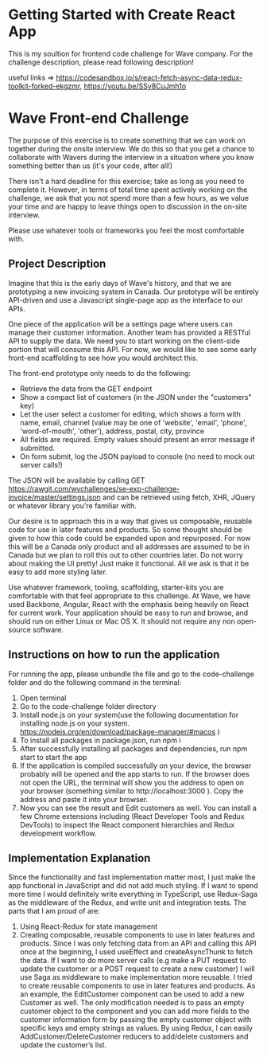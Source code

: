 
# Getting Started with Create React App

This is my soultion for frontend code challenge for Wave company. For the challenge description, please read following description!

useful links => https://codesandbox.io/s/react-fetch-async-data-redux-toolkit-forked-ekgzmr, https://youtu.be/SSy8CuJmh1o

# Wave Front-end Challenge

The purpose of this exercise is to create something that we can work on together during the onsite interview. We do this so that you get a chance to
collaborate with Wavers during the interview in a situation where you know something better than us (it's your code, after all!)

There isn't a hard deadline for this exercise; take as long as you need to complete it. However, in terms of total time spent actively
working on the challenge, we ask that you not spend more than a few hours, as we value your time and are happy to leave things open to
discussion in the on-site interview.

Please use whatever tools or frameworks you feel the most comfortable with.

## Project Description

Imagine that this is the early days of Wave's history, and that we are prototyping a new invoicing system in Canada. Our prototype will be entirely API-driven and use a Javascript single-page app as the interface to our APIs.

One piece of the application will be a settings page where users can manage their customer information. Another team has provided a RESTful API to supply the data. We need you to start working on the client-side portion that will consume this API. For now, we would like to see some early front-end scaffolding to see how you would architect this.

The front-end prototype only needs to do the following:

- Retrieve the data from the GET endpoint
- Show a compact list of customers (in the JSON under the "customers" key)
- Let the user select a customer for editing, which shows a form with name, email, channel (value may be one of 'website', 'email', 'phone', 'word-of-mouth', 'other'), address, postal, city, province
- All fields are required. Empty values should present an error message if submitted.
- On form submit, log the JSON payload to console (no need to mock out server calls!)

The JSON will be available by calling GET https://rawgit.com/wvchallenges/se-exp-challenge-invoice/master/settings.json and can be retrieved using fetch, XHR, JQuery or whatever library you're familiar with.

Our desire is to approach this in a way that gives us composable, reusable code for use in later features and products. So some thought should be given to how this code could be expanded upon and repurposed. For now this will be a Canada only product and all addresses are assumed to be in Canada but we plan to roll this out to other countries later. 
Do not worry about making the UI pretty! Just make it functional. All we ask is that it be easy to add more styling later.

Use whatever framework, tooling, scaffolding, starter-kits you are comfortable with that feel appropriate to this challenge. At Wave, we have used Backbone, Angular, React with the emphasis being heavily on React for current work. Your application should be easy to run and browse, and should run on either Linux or Mac OS X. It should not require any non open-source software.

## Instructions on how to run the application
For running the app, please unbundle the file and go to the code-challenge folder and do the
following command in the terminal:
1. Open terminal
2. Go to the code-challenge folder directory
3. Install node.js on your system(use the following documentation for installing node.js on
your system. https://nodejs.org/en/download/package-manager/#macos )
4. To install all packages in package.json, run npm i
5. After successfully installing all packages and dependencies, run npm start to start the
app
6. If the application is compiled successfully on your device, the browser probably will be
opened and the app starts to run. If the browser does not open the URL, the terminal will
show you the address to open on your browser (something similar to
http://localhost:3000 ). Copy the address and paste it into your browser.
7. Now you can see the result and Edit customers as well.
You can install a few Chrome extensions including (React Developer Tools and Redux
DevTools) to inspect the React component hierarchies and Redux development workflow.
## Implementation Explanation
Since the functionality and fast implementation matter most, I just make the app
functional in JavaScript and did not add much styling. If I want to spend more time I
would definitely write everything in TypeScript, use Redux-Saga as the middleware of
the Redux, and write unit and integration tests.
The parts that I am proud of are:
1. Using React-Redux for state management
2. Creating composable, reusable components to use in later features and
products.
Since I was only fetching data from an API and calling this API once at the beginning, I
used useEffect and createAsyncThunk to fetch the data. If I want to do more server
calls (e.g make a PUT request to update the customer or a POST request to create a
new customer) I will use Saga as middleware to make implementation more reusable.
I tried to create reusable components to use in later features and products. As an
example, the EditCustomer component can be used to add a new Customer as well.
The only modification needed is to pass an empty customer object to the component
and you can add more fields to the customer information form by passing the empty
customer object with specific keys and empty strings as values.
By using Redux, I can easily AddCustomer/DeleteCustomer reducers to add/delete
customers and update the customer’s list.


